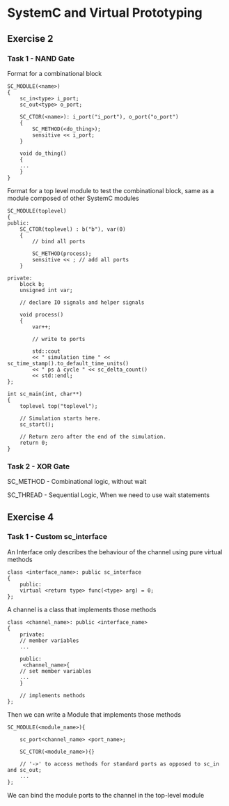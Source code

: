 # SystemC and Virtual Prototyping
## Exercise 2
### Task 1 - NAND Gate
Format for a combinational block
```
SC_MODULE(<name>)
{
    sc_in<type> i_port;
    sc_out<type> o_port;

    SC_CTOR(<name>): i_port("i_port"), o_port("o_port")
    {
        SC_METHOD(<do_thing>);
        sensitive << i_port;
    }

    void do_thing()
    {
    ...
    }
}
```
Format for a top level module to test the combinational block, same as a module composed of other SystemC modules
```
SC_MODULE(toplevel)
{
public:
    SC_CTOR(toplevel) : b("b"), var(0)
    {
        // bind all ports

        SC_METHOD(process);
        sensitive << ; // add all ports
    }

private:
    block b;
    unsigned int var;

    // declare IO signals and helper signals

    void process()
    {
        var++;

        // write to ports

        std::cout
        << " simulation time " << sc_time_stamp().to_default_time_units()
        << " ps Δ cycle " << sc_delta_count()
        << std::endl;
};

int sc_main(int, char**)
{
    toplevel top("toplevel");

    // Simulation starts here.
    sc_start();

    // Return zero after the end of the simulation.
    return 0;
}
```
### Task 2 - XOR Gate
SC_METHOD - Combinational logic, without wait

SC_THREAD - Sequential Logic, When we need to use wait statements

## Exercise 4
### Task 1 - Custom sc_interface
An Interface only describes the behaviour of the channel using pure virtual methods
```
class <interface_name>: public sc_interface
{
    public:
    virtual <return type> func(<type> arg) = 0;
};
```
A channel is a class that implements those methods
```
class <channel_name>: public <interface_name>
{
    private:
    // member variables
    ...

    public:
     <channel_name>{
    // set member variables
    ...
    }

    // implements methods
};
```
Then we can write a Module that implements those methods
```
SC_MODULE(<module_name>){

    sc_port<channel_name> <port_name>;

    SC_CTOR(<module_name>){}

    // '->' to access methods for standard ports as opposed to sc_in and sc_out;
    ...
};
```
We can bind the module ports to the channel in the top-level module 
